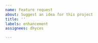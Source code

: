 ```yaml
---
name: Feature request
about: Suggest an idea for this project
title: ''
labels: enhancement
assignees: dhyces

---
```



